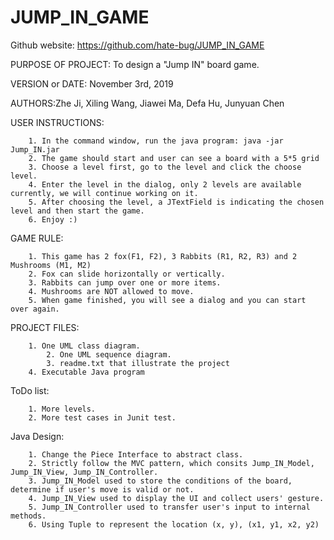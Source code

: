 # JUMP_IN_GAME

Github website: https://github.com/hate-bug/JUMP_IN_GAME

PURPOSE OF PROJECT: To design a "Jump IN" board game. 

VERSION or DATE: November 3rd, 2019

AUTHORS:Zhe Ji, Xiling Wang, Jiawei Ma, Defa Hu, Junyuan Chen

USER INSTRUCTIONS:
		
		1. In the command window, run the java program: java -jar Jump_IN.jar
		2. The game should start and user can see a board with a 5*5 grid 
		3. Choose a level first, go to the level and click the choose level. 
		4. Enter the level in the dialog, only 2 levels are available currently, we will continue working on it.
		5. After choosing the level, a JTextField is indicating the chosen level and then start the game. 
		6. Enjoy :) 

GAME RULE: 	

		1. This game has 2 fox(F1, F2), 3 Rabbits (R1, R2, R3) and 2 Mushrooms (M1, M2)
		2. Fox can slide horizontally or vertically. 
		3. Rabbits can jump over one or more items. 
		4. Mushrooms are NOT allowed to move. 
		5. When game finished, you will see a dialog and you can start over again. 


PROJECT FILES:  
		
		1. One UML class diagram. 
         	2. One UML sequence diagram. 
      		3. readme.txt that illustrate the project 
		4. Executable Java program 
  

ToDo list:  	
		
		1. More levels. 
		2. More test cases in Junit test. 

Java Design: 
		
		1. Change the Piece Interface to abstract class. 
		2. Strictly follow the MVC pattern, which consits Jump_IN_Model, Jump_IN_View, Jump_IN_Controller. 
		3. Jump_IN_Model used to store the conditions of the board, determine if user's move is valid or not. 
		4. Jump_IN_View used to display the UI and collect users' gesture. 
		5. Jump_IN_Controller used to transfer user's input to internal methods. 
		6. Using Tuple to represent the location (x, y), (x1, y1, x2, y2)
		
		
